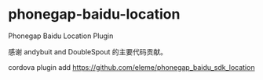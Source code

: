 phonegap-baidu-location
=======================

Phonegap Baidu Location Plugin

感谢 andybuit and DoubleSpout 的主要代码贡献。

cordova plugin add https://github.com/eleme/phonegap_baidu_sdk_location
